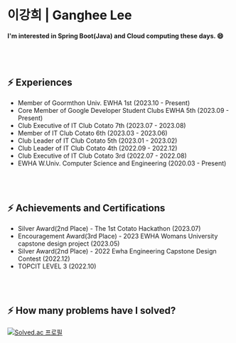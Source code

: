 # 이강희 | Ganghee Lee
#### I'm interested in Spring Boot(Java) and Cloud computing these days. 😄

</br></br>

## ⚡ Experiences
- Member of Goormthon Univ. EWHA 1st (2023.10 - Present)
- Core Member of Google Developer Student Clubs EWHA 5th (2023.09 - Present)
- Club Executive of IT Club Cotato 7th (2023.07 - 2023.08)
- Member of IT Club Cotato 6th (2023.03 - 2023.06)
- Club Leader of IT Club Cotato 5th (2023.01 - 2023.02)
- Club Leader of IT Club Cotato 4th (2022.09 - 2022.12)
- Club Executive of IT Club Cotato 3rd (2022.07 - 2022.08)
- EWHA W.Univ. Computer Science and Engineering (2020.03 - Present)

</br></br>

## ⚡ Achievements and Certifications
- Silver Award(2nd Place) - The 1st Cotato Hackathon (2023.07)
- Encouragement Award(3rd Place) - 2023 EWHA Womans University capstone design project (2023.05)
- Silver Award(2nd Place) - 2022 Ewha Engineering Capstone Design Contest (2022.12)
- TOPCIT LEVEL 3 (2022.10)

</br></br>

##  ⚡ How many problems have I solved?
 [![Solved.ac
프로필](http://mazassumnida.wtf/api/v2/generate_badge?boj=gangjjang5)](https://solved.ac/gangjjang5)
